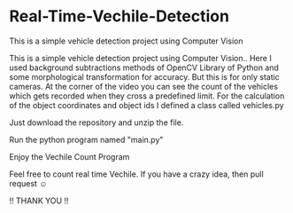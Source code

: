 # Real-Time-Vechile-Detection
This is a simple vehicle detection project using Computer Vision

This is a simple vehicle detection project using Computer Vision..
Here I used background subtractions methods of OpenCV Library of Python and some morphological transformation for accuracy.
But this is for only static cameras.
At the corner of the video you can see the count of the vehicles which gets recorded
when they cross a predefined limit. For the calculation of the object coordinates and object ids I defined a class called vehicles.py

Just download the repository and unzip the file. 

Run the python program named    "main.py"   

Enjoy the Vechile Count Program



  Feel free to count real time Vechile. If you have a crazy idea, then pull request ☺ 

 !! THANK YOU !!

